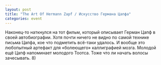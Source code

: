 ```yaml
---
layout: post
title: "The Art Of Hermann Zapf / Искусство Германа Цапфа"
categories: event
---
```

Наконец-то наткнулся на тот фильм, который описывает Герман Цапф в своей автобиографии. Хотя почти ничего не видно по самой технике письма Цапфа, кое что подметить всё-таки удалось. И вообще это любопытный артефакт для «болеющего» каллиграфией мозга. Молодой ещё Цапф напоминает молодого Тоотса. Тоже что ли начать волосы зачесывать. 8)

